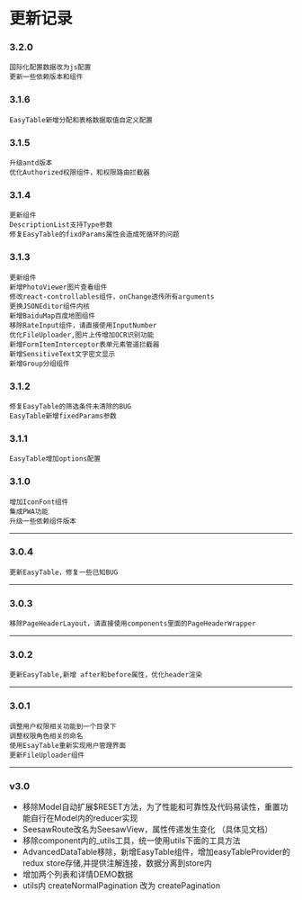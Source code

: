 # 更新记录 #

### 3.2.0
    国际化配置数据改为js配置
    更新一些依赖版本和组件

### 3.1.6
    EasyTable新增分配和表格数据取值自定义配置

### 3.1.5
    升级antd版本
    优化Authorized权限组件，和权限路由拦截器

### 3.1.4
    更新组件
    DescriptionList支持Type参数
    修复EasyTable的fixdParams属性会造成死循环的问题

### 3.1.3
    更新组件
    新增PhotoViewer图片查看组件
    修改react-controllables组件，onChange透传所有arguments
    更换JSONEditor组件内核
    新增BaiduMap百度地图组件
    移除RateInput组件，请直接使用InputNumber
    优化FileUploader,图片上传增加OCR识别功能
    新增FormItemInterceptor表单元素管道拦截器
    新增SensitiveText文字密文显示
    新增Group分组组件

### 3.1.2
    修复EasyTable的筛选条件未清除的BUG
    EasyTable新增fixedParams参数

### 3.1.1
    EasyTable增加options配置

### 3.1.0
    增加IconFont组件
    集成PWA功能
    升级一些依赖组件版本

---

### 3.0.4
    更新EasyTable，修复一些已知BUG

---

### 3.0.3
    移除PageHeaderLayout，请直接使用components里面的PageHeaderWrapper

---

### 3.0.2
    更新EasyTable,新增 after和before属性，优化header渲染

---

### 3.0.1
    调整用户权限相关功能到一个目录下
    调整权限角色相关的命名
    使用EsayTable重新实现用户管理界面
    更新FileUploader组件
    
---

### v3.0

- 移除Model自动扩展$RESET方法，为了性能和可靠性及代码易读性，重置功能自行在Model内的reducer实现
- SeesawRoute改名为SeesawView，属性传递发生变化 （具体见文档）
- 移除component内的_utils工具，统一使用utils下面的工具方法
- AdvancedDataTable移除，新增EasyTable组件，增加easyTableProvider的redux store存储,并提供注解连接，数据分离到store内
- 增加两个列表和详情DEMO数据
- utils内 createNormalPagination 改为 createPagination
